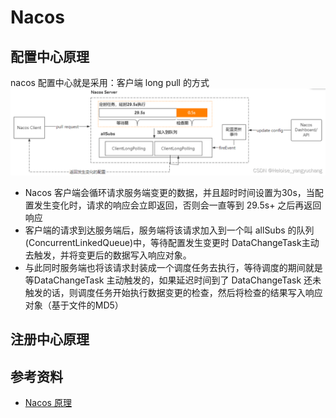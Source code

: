 # Nacos

## 配置中心原理
  nacos 配置中心就是采用：客户端 long pull 的方式
  ![image](./../../Resources/Microservice/Nacos/nacos-config-long-poll.png)
  - Nacos 客户端会循环请求服务端变更的数据，并且超时时间设置为30s，当配置发生变化时，请求的响应会立即返回，否则会一直等到 29.5s+ 之后再返回响应
  - 客户端的请求到达服务端后，服务端将该请求加入到一个叫 allSubs 的队列(ConcurrentLinkedQueue)中，等待配置发生变更时 DataChangeTask主动去触发，并将变更后的数据写入响应对象。
  - 与此同时服务端也将该请求封装成一个调度任务去执行，等待调度的期间就是等DataChangeTask 主动触发的，如果延迟时间到了 DataChangeTask 还未触发的话，则调度任务开始执行数据变更的检查，然后将检查的结果写入响应对象（基于文件的MD5）

## 注册中心原理



## 参考资料
  - [Nacos 原理](https://blog.csdn.net/qq_35958391/article/details/124501708)
